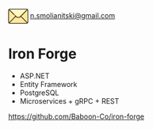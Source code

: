 
<a href="mailto:n.smolianitski@gmail.com"><img src="letter.svg" align="center" height="40" alt="letter-icon"></a> <n.smolianitski@gmail.com></img>

# Iron Forge
- ASP.NET
- Entity Framework
- PostgreSQL
- Microservices + gRPC + REST

https://github.com/Baboon-Co/iron-forge
